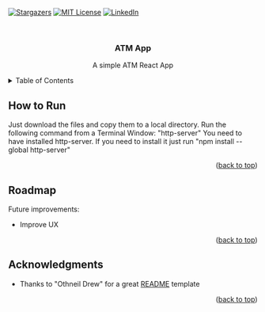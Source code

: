 <a name="readme-top"></a>

<!-- PROJECT SHIELDS -->
[![Stargazers][stars-shield]][stars-url]
[![MIT License][license-shield]][license-url]
[![LinkedIn][linkedin-shield]][linkedin-url]

<!-- PROJECT DESCRIPTION -->
<br />
<div align="center">
  <h3 align="center">ATM App</h3>

  <p align="center">
   A simple ATM React App
  </p>
</div>

<!-- TABLE OF CONTENTS -->
<details>
  <summary>Table of Contents</summary>
  <ol>
    <li><a href="#how-to-run">How to Run</a></li>
    <li><a href="#roadmap">Roadmap</a></li>
    <li><a href="#acknowledgments">Acknowledgments</a></li>
  </ol>
</details>

<!-- HOW TO RUN -->
## How to Run

Just download the files and copy them to a local directory. Run the following command from a Terminal Window: "http-server"
You need to have installed http-server. If you need to install it just run "npm install --global http-server"

<p align="right">(<a href="#readme-top">back to top</a>)</p>

<!-- ROADMAP -->
## Roadmap

Future improvements:
<ul>
  <li>Improve UX</li>
</ul>

<p align="right">(<a href="#readme-top">back to top</a>)</p>

<!-- ACKNOWLEDGMENTS -->
## Acknowledgments

<ul>
  <li>Thanks to "Othneil Drew" for a great <a href="https://github.com/othneildrew/Best-README-Template">README</a> template</li>
</ul>

<p align="right">(<a href="#readme-top">back to top</a>)</p>

<!-- MARKDOWN LINKS & IMAGES -->
<!-- https://www.markdownguide.org/basic-syntax/#reference-style-links -->
[stars-shield]: https://img.shields.io/github/stars/mike69slp/ATM_App.svg?style=for-the-badge
[stars-url]: https://github.com/mike69slp/ATM_App/stargazers
[license-shield]: https://img.shields.io/github/license/mike69slp/ATM_App.svg?style=for-the-badge
[license-url]: https://github.com/mike69slp/ATM_App/blob/main/LICENSE
[linkedin-shield]: https://img.shields.io/badge/-LinkedIn-black.svg?style=for-the-badge&logo=linkedin&colorB=555
[linkedin-url]: https://www.linkedin.com/in/miguel-esparza-3403306a

